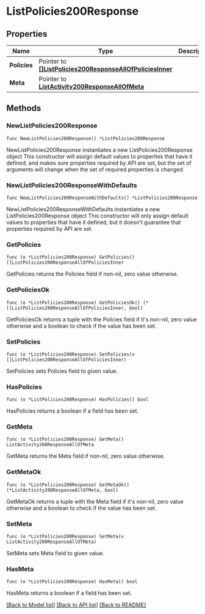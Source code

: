 # ListPolicies200Response

## Properties

Name | Type | Description | Notes
------------ | ------------- | ------------- | -------------
**Policies** | Pointer to [**[]ListPolicies200ResponseAllOfPoliciesInner**](ListPolicies200ResponseAllOfPoliciesInner.md) |  | [optional] 
**Meta** | Pointer to [**ListActivity200ResponseAllOfMeta**](ListActivity200ResponseAllOfMeta.md) |  | [optional] 

## Methods

### NewListPolicies200Response

`func NewListPolicies200Response() *ListPolicies200Response`

NewListPolicies200Response instantiates a new ListPolicies200Response object
This constructor will assign default values to properties that have it defined,
and makes sure properties required by API are set, but the set of arguments
will change when the set of required properties is changed

### NewListPolicies200ResponseWithDefaults

`func NewListPolicies200ResponseWithDefaults() *ListPolicies200Response`

NewListPolicies200ResponseWithDefaults instantiates a new ListPolicies200Response object
This constructor will only assign default values to properties that have it defined,
but it doesn't guarantee that properties required by API are set

### GetPolicies

`func (o *ListPolicies200Response) GetPolicies() []ListPolicies200ResponseAllOfPoliciesInner`

GetPolicies returns the Policies field if non-nil, zero value otherwise.

### GetPoliciesOk

`func (o *ListPolicies200Response) GetPoliciesOk() (*[]ListPolicies200ResponseAllOfPoliciesInner, bool)`

GetPoliciesOk returns a tuple with the Policies field if it's non-nil, zero value otherwise
and a boolean to check if the value has been set.

### SetPolicies

`func (o *ListPolicies200Response) SetPolicies(v []ListPolicies200ResponseAllOfPoliciesInner)`

SetPolicies sets Policies field to given value.

### HasPolicies

`func (o *ListPolicies200Response) HasPolicies() bool`

HasPolicies returns a boolean if a field has been set.

### GetMeta

`func (o *ListPolicies200Response) GetMeta() ListActivity200ResponseAllOfMeta`

GetMeta returns the Meta field if non-nil, zero value otherwise.

### GetMetaOk

`func (o *ListPolicies200Response) GetMetaOk() (*ListActivity200ResponseAllOfMeta, bool)`

GetMetaOk returns a tuple with the Meta field if it's non-nil, zero value otherwise
and a boolean to check if the value has been set.

### SetMeta

`func (o *ListPolicies200Response) SetMeta(v ListActivity200ResponseAllOfMeta)`

SetMeta sets Meta field to given value.

### HasMeta

`func (o *ListPolicies200Response) HasMeta() bool`

HasMeta returns a boolean if a field has been set.


[[Back to Model list]](../README.md#documentation-for-models) [[Back to API list]](../README.md#documentation-for-api-endpoints) [[Back to README]](../README.md)


